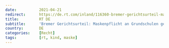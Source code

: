 ```yaml
---
date:          2021-04-21
redirect:      https://de.rt.com/inland/116360-bremer-gerichtsurteil-maskenpflicht-an-grundschulen/
title:         RT DE
subtitle:      'Bremer Gerichtsurteil: Maskenpflicht an Grundschulen gekippt'
country:       DE
categories:    [Recht]
tags:          [rt, kind, maske]
---
```

